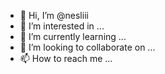 - 👋 Hi, I’m @nesliii
- 👀 I’m interested in ...
- 🌱 I’m currently learning ...
- 💞️ I’m looking to collaborate on ...
- 📫 How to reach me ...

<!---
nesliii/nesliii is a ✨ special ✨ repository because its `README.md` (this file) appears on your GitHub profile.
You can click the Preview link to take a look at your changes.
--->
